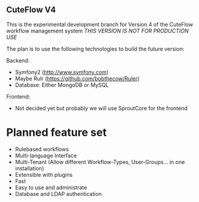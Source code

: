 CuteFlow V4
------------

This is the experimental development branch for Version 4 of the CuteFlow workflow management system
*THIS VERSION IS NOT FOR PRODUCTION USE*

The plan is to use the following technologies to build the future version:

Backend:

* Symfony2 (http://www.symfony.com)
* Maybe Rulr (https://github.com/bobthecow/Ruler)
* Database: Either MongoDB or MySQL

Frontend:

* Not decided yet but probably we will use SproutCore for the frontend


Planned feature set
===================

* Rulebased workflows
* Multi-language Interface
* Multi-Tenant (Allow different Workflow-Types, User-Groups... in one installation)
* Extensible with plugins
* Fast
* Easy to use and administrate
* Database and LDAP authentication